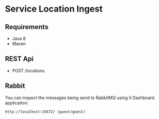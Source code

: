 Service Location Ingest
==========================


## Requirements

* Java 8
* Maven

## REST Api

* POST /locations

## Rabbit

You can inspect the messages being send to RabbitMQ using it Dashboard application:

	http://localhost:15672/ (guest/guest)


